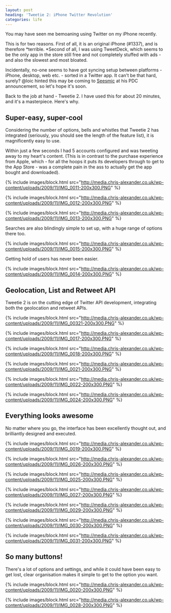 ```yaml
---
layout: post
heading: 'Tweetie 2: iPhone Twitter Revolution'
categories: life
---
```


You may have seen me bemoaning using Twitter on my iPhone recently.

This is for two reasons. First of all, it is an original iPhone (#1337), and is therefore *terrible. *Second of all, I was using TweetDeck, which seems to be the only app in the store still free and not completely stuffed with ads - and also the slowest and most bloated.

Incidentally, no-one seems to have got syncing setup between platforms - iPhone, desktop, web etc. - sorted in a Twitter app. It can't be that hard, surely? @loic hinted this may be coming to [Seesmic](http://seesmic.com) at his PDC announcement, so let's hope it's soon.

Back to the job at hand - Tweetie 2. I have used this for about 20 minutes, and it's a masterpiece. Here's why.

## Super-easy, super-cool

Considering the number of options, bells and whistles that Tweetie 2 has integrated (seriously, you should see the length of the feature list), it is magnificently easy to use.

Within just a few seconds I had 5 accounts configured and was tweeting away to my heart's content. (This is in contrast to the purchase experience from Apple, which - for all the hoops it puts its developers through to get to the App Store - was a complete pain in the ass to actually get the app bought and downloaded).

{% include images/block.html src="http://media.chris-alexander.co.uk/wp-content/uploads/2009/11/IMG_0011-200x300.PNG" %}

{% include images/block.html src="http://media.chris-alexander.co.uk/wp-content/uploads/2009/11/IMG_0012-200x300.PNG" %}

{% include images/block.html src="http://media.chris-alexander.co.uk/wp-content/uploads/2009/11/IMG_0013-200x300.PNG" %}

Searches are also blindingly simple to set up, with a huge range of options there too.

{% include images/block.html src="http://media.chris-alexander.co.uk/wp-content/uploads/2009/11/IMG_0015-200x300.PNG" %}

Getting hold of users has never been easier.

{% include images/block.html src="http://media.chris-alexander.co.uk/wp-content/uploads/2009/11/IMG_0014-200x300.PNG" %}

## Geolocation, List and Retweet API

Tweetie 2 is on the cutting edge of Twitter API development, integrating both the geolocation and retweet APIs.

{% include images/block.html src="http://media.chris-alexander.co.uk/wp-content/uploads/2009/11/IMG_00321-200x300.PNG" %}

{% include images/block.html src="http://media.chris-alexander.co.uk/wp-content/uploads/2009/11/IMG_0017-200x300.PNG" %}

{% include images/block.html src="http://media.chris-alexander.co.uk/wp-content/uploads/2009/11/IMG_0018-200x300.PNG" %}

{% include images/block.html src="http://media.chris-alexander.co.uk/wp-content/uploads/2009/11/IMG_0021-200x300.PNG" %}

{% include images/block.html src="http://media.chris-alexander.co.uk/wp-content/uploads/2009/11/IMG_0022-200x300.PNG" %}

{% include images/block.html src="http://media.chris-alexander.co.uk/wp-content/uploads/2009/11/IMG_0024-200x300.PNG" %}

## Everything looks awesome

No matter where you go, the interface has been excellently thought out, and brilliantly designed and executed.

{% include images/block.html src="http://media.chris-alexander.co.uk/wp-content/uploads/2009/11/IMG_0019-200x300.PNG" %}

{% include images/block.html src="http://media.chris-alexander.co.uk/wp-content/uploads/2009/11/IMG_0026-200x300.PNG" %}

{% include images/block.html src="http://media.chris-alexander.co.uk/wp-content/uploads/2009/11/IMG_0025-200x300.PNG" %}

{% include images/block.html src="http://media.chris-alexander.co.uk/wp-content/uploads/2009/11/IMG_0027-200x300.PNG" %}

{% include images/block.html src="http://media.chris-alexander.co.uk/wp-content/uploads/2009/11/IMG_0029-200x300.PNG" %}

{% include images/block.html src="http://media.chris-alexander.co.uk/wp-content/uploads/2009/11/IMG_0030-200x300.PNG" %}

{% include images/block.html src="http://media.chris-alexander.co.uk/wp-content/uploads/2009/11/IMG_0031-200x300.PNG" %}

## So many buttons!

There's a lot of options and settings, and while it could have been easy to get lost, clear organisation makes it simple to get to the option you want.

{% include images/block.html src="http://media.chris-alexander.co.uk/wp-content/uploads/2009/11/IMG_0020-200x300.PNG" %}

{% include images/block.html src="http://media.chris-alexander.co.uk/wp-content/uploads/2009/11/IMG_0028-200x300.PNG" %}